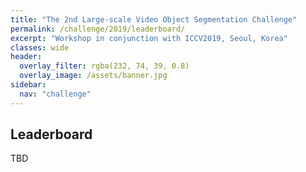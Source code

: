 ```yaml
---
title: "The 2nd Large-scale Video Object Segmentation Challenge"
permalink: /challenge/2019/leaderboard/
excerpt: "Workshop in conjunction with ICCV2019, Seoul, Korea"
classes: wide
header:
  overlay_filter: rgba(232, 74, 39, 0.8)
  overlay_image: /assets/banner.jpg
sidebar:
  nav: "challenge"
---
```


## Leaderboard
TBD